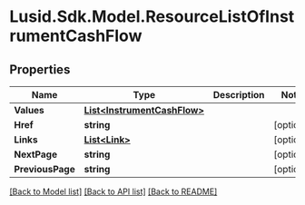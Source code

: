 # Lusid.Sdk.Model.ResourceListOfInstrumentCashFlow

## Properties

Name | Type | Description | Notes
------------ | ------------- | ------------- | -------------
**Values** | [**List&lt;InstrumentCashFlow&gt;**](InstrumentCashFlow.md) |  | 
**Href** | **string** |  | [optional] 
**Links** | [**List&lt;Link&gt;**](Link.md) |  | [optional] 
**NextPage** | **string** |  | [optional] 
**PreviousPage** | **string** |  | [optional] 

[[Back to Model list]](../README.md#documentation-for-models) [[Back to API list]](../README.md#documentation-for-api-endpoints) [[Back to README]](../README.md)

